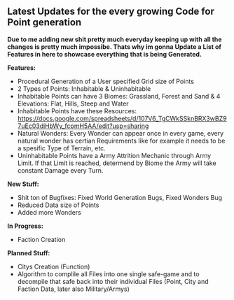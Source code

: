 ## Latest Updates for the every growing Code for Point generation

**Due to me adding new shit pretty much everyday keeping up with all the changes is pretty much impossibe.
Thats why im gonna Update a List of Features in here to showcase everything that is being Generated.**

**Features:**
- Procedural Generation of a User specified Grid size of Points
- 2 Types of Points: Inhabitable & Uninhabitable
- Inhabitable Points can have 3 Biomes: Grassland, Forest and Sand & 4 Elevations: Flat, Hills, Steep and Water
- Inhabitable Points have these Resources: https://docs.google.com/spreadsheets/d/107V6_TgCWkSSknBRX3wBZ97uEc03djHbWy_fcpmH5AA/edit?usp=sharing
- Natural Wonders: Every Wonder can appear once in every game, every natural wonder has certian Requirements like for example it needs to be a spesific Type of Terrain, etc.
- Uninhabitable Points have a Army Attrition Mechanic through Army Limit. If that Limit is reached, determend by Biome the Army will take constant Damage every Turn.

**New Stuff:**
- Shit ton of Bugfixes: Fixed World Generation Bugs, Fixed Wonders Bug
- Reduced Data size of Points
- Added more Wonders

**In Progress:**
- Faction Creation

**Planned Stuff:**
- Citys Creation (Function)
- Algorithm to complile all Files into one single safe-game and to decompile that safe back into their individual Files (Point, City and Faction Data, later also Military/Armys)
